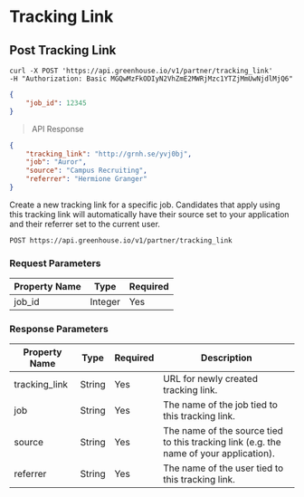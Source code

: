 # Tracking Link

## Post Tracking Link

```shell
curl -X POST 'https://api.greenhouse.io/v1/partner/tracking_link'
-H "Authorization: Basic MGQwMzFkODIyN2VhZmE2MWRjMzc1YTZjMmUwNjdlMjQ6"
```

```json
{
	"job_id": 12345
}
```

> API Response

```json
{ 
	"tracking_link": "http://grnh.se/yvj0bj",
	"job": "Auror", 
	"source": "Campus Recruiting",
	"referrer": "Hermione Granger"
}
```

Create a new tracking link for a specific job. Candidates that apply using this tracking link will automatically have their source set to your application and their referrer set to the current user.


`POST https://api.greenhouse.io/v1/partner/tracking_link`


### Request Parameters


Property Name | Type | Required
-------------- | -------------- | -------------- 
job_id | Integer | Yes


### Response Parameters


Property Name | Type | Required | Description
-------------- | -------------- | -------------- | -------------- 
tracking_link | String | Yes | URL for newly created tracking link.
job | String | Yes | The name of the job tied to this tracking link.
source | String | Yes | The name of the source tied to this tracking link (e.g. the name of your application).
referrer | String | Yes | The name of the user tied to this tracking link.